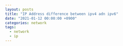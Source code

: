 ```yaml
---
layout: posts
title: "IP Address difference between ipv4 adn ipv6"
date: "2021-01-12 00:00:00 +0900"
categories: network
tags:
  - network
  - ip
---
```


